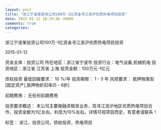 ```yaml
---
layout: post
title: "浙江宁波某投资公司100万-1亿资金寻江浙沪优质热电项目投资"
date: 2015-01-12 18:29:06 +0800
comments: true
categories: 
---
```

浙江宁波某投资公司100万-1亿资金寻江浙沪优质热电项目投资



2015-01-12

资金主体：投资公司
所在地区：浙江省宁波市
投资行业：电气设备,机械机电
投资地区：浙江省 江苏省 上海
投资金额：100万元-1亿元

债权投资
最低回报要求：
                            10 %/年
                                                                                投资期限：
                            1 - 3 年
                                                                                                                                        风控要求：
                            抵押物类型[固定资产],抵押物折扣率[5 - 8折]

前期费用：
无任何前期费用

投资要求概述：
本公司主要做融资租赁业务，现寻江浙沪地区优质热电项目合作，投资金额为1亿左右，利息为10%左右。详情可视项目而定，有意者请联系！

标签：
浙江，投资公司，债权投资，热电项目

